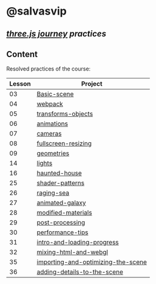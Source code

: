 # @salvasvip
## _[three.js journey](https://threejs-journey.com/) practices_

## Content

Resolved practices of the course:

| Lesson | Project                                                                                                                                                |
|--------|--------------------------------------------------------------------------------------------------------------------------------------------------------|
| 03     | [Basic-scene](https://talktosalvador.github.io/threeJS-journey-practices/03-Basic-scene/index.html)                                                    |
| 04     | [webpack](https://talktosalvador.github.io/threeJS-journey-practices/04-webpack/dist/index.html)                                                       |
| 05     | [transforms-objects](https://talktosalvador.github.io/threeJS-journey-practices/05-transforms-objects/dist/index.html)                                 |
| 06     | [animations](https://talktosalvador.github.io/threeJS-journey-practices/06-animations/dist/index.html)                                                 |
| 07     | [cameras](https://talktosalvador.github.io/threeJS-journey-practices/07-cameras/dist/index.html)                                                       |
| 08     | [fullscreen-resizing](https://talktosalvador.github.io/threeJS-journey-practices/08-fullscreen-resizing/dist/index.html)                               |
| 09     | [geometries](https://talktosalvador.github.io/threeJS-journey-practices/09-geometries/dist/index.html)                                                 |
| 14     | [lights](https://talktosalvador.github.io/threeJS-journey-practices/14-lights/dist/index.html)                                                         |
| 16     | [haunted-house](https://talktosalvador.github.io/threeJS-journey-practices/16-haunted-house/dist/index.html)                                           |
| 25     | [shader-patterns](https://talktosalvador.github.io/threeJS-journey-practices/25-shader-patterns/dist/index.html)                                       |
| 26     | [raging-sea](https://talktosalvador.github.io/threeJS-journey-practices/26-raging-sea/dist/index.html)                                                 |
| 27     | [animated-galaxy](https://talktosalvador.github.io/threeJS-journey-practices/27-animated-galaxy/dist/index.html)                                       |
| 28     | [modified-materials](https://talktosalvador.github.io/threeJS-journey-practices/28-modified-materials/dist/index.html)                                 |
| 29     | [post-processing](https://talktosalvador.github.io/threeJS-journey-practices/29-post-processing/dist/index.html)                                       |
| 30     | [performance-tips](https://talktosalvador.github.io/threeJS-journey-practices/30-performance-tips/dist/index.html)                                     |
| 31     | [intro-and-loading-progress](https://talktosalvador.github.io/threeJS-journey-practices/31-intro-and-loading-progress/dist/index.html)                 |
| 32     | [mixing-html-and-webgl](https://talktosalvador.github.io/threeJS-journey-practices/32-mixing-html-and-webgl/dist/index.html)                           |
| 35     | [importing-and-optimizing-the-scene](https://talktosalvador.github.io/threeJS-journey-practices/35-importing-and-optimizing-the-scene/dist/index.html) |
| 36     | [adding-details-to-the-scene](https://talktosalvador.github.io/threeJS-journey-practices/36-adding-details-to-the-scene/dist/index.html)               |
